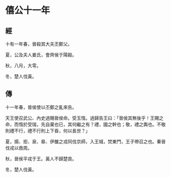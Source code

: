 # 僖公十一年
## 經

十有一年春，晉殺其大夫丕鄭父。

夏，公及夫人姜氏，會齊侯于陽穀。

秋，八月，大雩。

冬，楚人伐黃。

## 傳

十一年春，晉侯使以丕鄭之亂來告。

天王使召武公、內史過賜晉侯命。受玉惰。過歸告王曰：「晉侯其無後乎！王賜之命，而惰於受瑞，先自棄也已，其何繼之有？禮，國之幹也；敬，禮之輿也。不敬則禮不行，禮不行則上下昏，何以長世？」

夏，揚、拒、泉、皋、伊雒之戎同伐京師，入王城，焚東門，王子帶召之也。秦晉伐戎以救周。

秋，晉侯平戎于王。黃人不歸楚貢。

冬，楚人伐黃。

